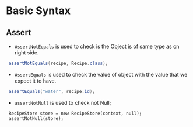 # Basic Syntax

## Assert

* `AssertNotEquals` is used to check is the Object is of same type as on right side. 

```java
 assertNotEquals(recipe, Recipe.class);
```

* `AssertEquals` is used to check the value of object with the value that we expect it to have. 

```java
 assertEquals("water", recipe.id);
```
* `assertNotNull` is used to check not Null;
```
 RecipeStore store = new RecipeStore(context, null);
 assertNotNull(store);
```



